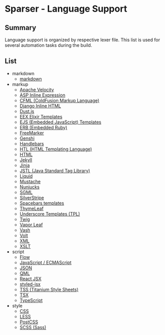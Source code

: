 # Sparser - Language Support

## Summary
Language support is organized by respective lexer file.  This list is used for several automation tasks during the build.

## List
- markdown
   * [markdown](https://spec.commonmark.org/)
- markup
   * [Apache Velocity](https://velocity.apache.org/)
   * [ASP Inline Expression](https://support.microsoft.com/en-us/help/976112/introduction-to-asp-net-inline-expressions-in-the-net-framework)
   * [CFML (ColdFusion Markup Language)](https://www.adobe.com/products/coldfusion-family.html)
   * [Django Inline HTML](https://docs.djangoproject.com/en/2.1/topics/forms/)
   * [Dust.js](https://www.dustjs.com/)
   * [EEX Elixir Templates](https://hexdocs.pm/eex/EEx.html)
   * [EJS (Embedded JavaScript) Templates](https://www.ejs.co/)
   * [ERB (Embedded Ruby)](https://ruby-doc.org/stdlib-1.9.3/libdoc/erb/rdoc/ERB.html)
   * [FreeMarker](https://freemarker.apache.org/)
   * [Genshi](https://genshi.edgewall.org/)
   * [Handlebars](https://handlebarsjs.com/)
   * [HTL (HTML Templating Language)](https://helpx.adobe.com/experience-manager/htl/using/getting-started.html)
   * [HTML](https://www.w3.org/TR/html52/)
   * [Jekyll](https://jekyllrb.com/docs/liquid/)
   * [Jinja](http://jinja.pocoo.org/)
   * [JSTL (Java Standard Tag Library)](https://github.com/eclipse-ee4j/jstl-api)
   * [Liquid](https://shopify.github.io/liquid/)
   * [Mustache](https://mustache.github.io/)
   * [Nunjucks](https://mozilla.github.io/nunjucks/)
   * [SGML](https://www.iso.org/standard/16387.html)
   * [SilverStripe](https://docs.silverstripe.org/en/4/developer_guides/templates/syntax/)
   * [Spacebars templates](http://blazejs.org/guide/spacebars.html)
   * [ThymeLeaf](https://www.thymeleaf.org/doc/tutorials/3.0/usingthymeleaf.html)
   * [Underscore Templates (TPL)](https://underscorejs.org/#template)
   * [Twig](https://twig.symfony.com/)
   * [Vapor Leaf](https://docs.vapor.codes/3.0/leaf/overview/)
   * [Vash](https://github.com/kirbysayshi/vash)
   * [Volt](https://phalcon-php-framework-documentation.readthedocs.io/en/latest/reference/volt.html)
   * [XML](https://www.w3.org/TR/REC-xml/)
   * [XSLT](https://www.w3.org/standards/xml/transformation)
- script
   * [Flow](https://flow.org/)
   * [JavaScript / ECMAScript](https://www.ecma-international.org/publications/files/ECMA-ST/Ecma-262.pdf)
   * [JSON](https://json.org/)
   * [QML](https://doc.qt.io/qt-5/qmlfirststeps.html)
   * [React JSX](https://reactjs.org/docs/introducing-jsx.html)
   * [styled-jsx](https://github.com/zeit/styled-jsx#readme)
   * [TSS (Titanium Style Sheets)](https://docs.appcelerator.com/platform/latest/#!/api/Titanium.UI.TextField)
   * [TSX](https://www.typescriptlang.org/docs/handbook/jsx.html)
   * [TypeScript](https://www.typescriptlang.org/)
- style
   * [CSS](https://www.w3.org/Style/CSS/#news)
   * [LESS](http://lesscss.org/)
   * [PostCSS](https://postcss.org/)
   * [SCSS (Sass)](https://sass-lang.com/)